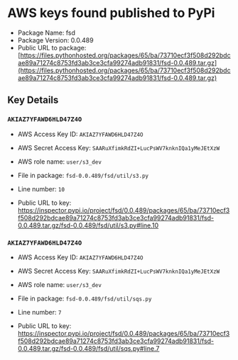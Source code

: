 # AWS keys found published to PyPi

* Package Name: fsd
* Package Version: 0.0.489
* Public URL to package: [https://files.pythonhosted.org/packages/65/ba/73710ecf3f508d292bdcae89a71274c8753fd3ab3ce3cfa99274adb91831/fsd-0.0.489.tar.gz](https://files.pythonhosted.org/packages/65/ba/73710ecf3f508d292bdcae89a71274c8753fd3ab3ce3cfa99274adb91831/fsd-0.0.489.tar.gz)

## Key Details

### `AKIAZ7YFAWD6HLD47Z4O`

* AWS Access Key ID: `AKIAZ7YFAWD6HLD47Z4O`
* AWS Secret Access Key: `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` 
* AWS role name: `user/s3_dev`
* File in package: `fsd-0.0.489/fsd/util/s3.py`
* Line number: `10`

* Public URL to key: https://inspector.pypi.io/project/fsd/0.0.489/packages/65/ba/73710ecf3f508d292bdcae89a71274c8753fd3ab3ce3cfa99274adb91831/fsd-0.0.489.tar.gz/fsd-0.0.489/fsd/util/s3.py#line.10



### `AKIAZ7YFAWD6HLD47Z4O`

* AWS Access Key ID: `AKIAZ7YFAWD6HLD47Z4O`
* AWS Secret Access Key: `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` 
* AWS role name: `user/s3_dev`
* File in package: `fsd-0.0.489/fsd/util/sqs.py`
* Line number: `7`

* Public URL to key: https://inspector.pypi.io/project/fsd/0.0.489/packages/65/ba/73710ecf3f508d292bdcae89a71274c8753fd3ab3ce3cfa99274adb91831/fsd-0.0.489.tar.gz/fsd-0.0.489/fsd/util/sqs.py#line.7


